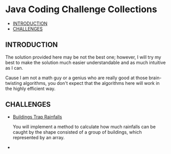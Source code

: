 # Java Coding Challenge Collections

- [INTRODUCTION](introduction)
- [CHALLENGES](challenges)

## INTRODUCTION

The solution provided here may be not the best one; however, I will try my best to make the solution much easier understandable and as much intuitive as I can.

Cause I am not a math guy or a genius who are really good at those brain-twisting algorithms, you don't expect that the algorithms here will work in the highly efficient way.

## CHALLENGES

- [Buildings Trap Rainfalls](https://github.com/rickqinj/JavaCodingChallenge/tree/master/src/main/java/com/magicphi/javacodingchallenge)

  You will implement a method to calculate how much rainfalls can be caught by the shape consisted of a group of buildings, which represented by an array.

- 
